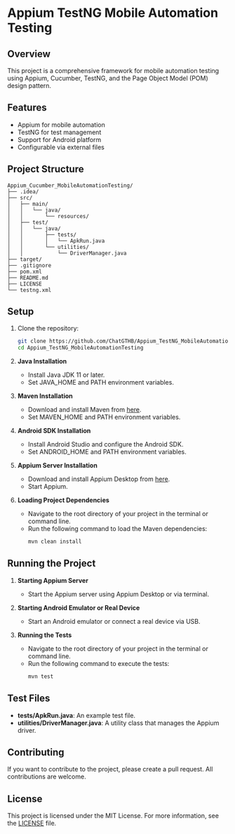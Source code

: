 
# Appium TestNG Mobile Automation Testing

## Overview

This project is a comprehensive framework for mobile automation testing using Appium, Cucumber, TestNG, and the Page Object Model (POM) design pattern.

## Features

- Appium for mobile automation
- TestNG for test management
- Support for Android platform
- Configurable via external files

## Project Structure

```
Appium_Cucumber_MobileAutomationTesting/
├── .idea/
├── src/
│   ├── main/
│   │   └── java/
│   │       └── resources/
│   ├── test/
│   │   └── java/
│   │       ├── tests/
│   │       │   └── ApkRun.java
│   │       └── utilities/
│   │           └── DriverManager.java
├── target/
├── .gitignore
├── pom.xml
├── README.md
├── LICENSE
└── testng.xml
```

## Setup

1. Clone the repository:
   ```sh
   git clone https://github.com/ChatGTHB/Appium_TestNG_MobileAutomationTesting.git
   cd Appium_TestNG_MobileAutomationTesting
   ```

2. **Java Installation**
   - Install Java JDK 11 or later.
   - Set JAVA_HOME and PATH environment variables.

3. **Maven Installation**
   - Download and install Maven from [here](https://maven.apache.org/download.cgi).
   - Set MAVEN_HOME and PATH environment variables.

4. **Android SDK Installation**
   - Install Android Studio and configure the Android SDK.
   - Set ANDROID_HOME and PATH environment variables.

5. **Appium Server Installation**
   - Download and install Appium Desktop from [here](https://github.com/appium/appium-desktop/releases).
   - Start Appium.

6. **Loading Project Dependencies**
   - Navigate to the root directory of your project in the terminal or command line.
   - Run the following command to load the Maven dependencies:
     ```sh
     mvn clean install
     ```

## Running the Project

1. **Starting Appium Server**
   - Start the Appium server using Appium Desktop or via terminal.

2. **Starting Android Emulator or Real Device**
   - Start an Android emulator or connect a real device via USB.

3. **Running the Tests**
   - Navigate to the root directory of your project in the terminal or command line.
   - Run the following command to execute the tests:
     ```sh
     mvn test
     ```

## Test Files

- **tests/ApkRun.java**: An example test file.
- **utilities/DriverManager.java**: A utility class that manages the Appium driver.

## Contributing

If you want to contribute to the project, please create a pull request. All contributions are welcome.

## License

This project is licensed under the MIT License. For more information, see the [LICENSE](LICENSE) file.
